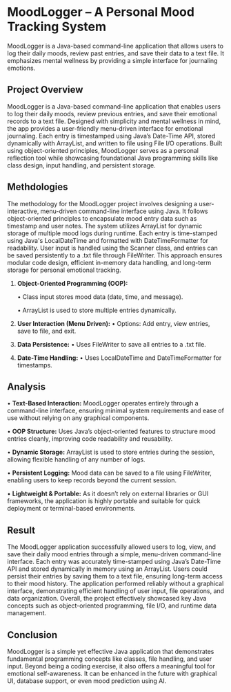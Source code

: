 # MoodLogger – A Personal Mood Tracking System
MoodLogger is a Java-based command-line application that allows users to log their daily moods, review past entries, and save their data to a text file. It emphasizes mental wellness by providing a simple interface for journaling emotions.

## Project Overview
MoodLogger is a Java-based command-line application that enables users to log their daily moods, review previous entries, and save their emotional records to a text file. Designed with simplicity and mental wellness in mind, the app provides a user-friendly menu-driven interface for emotional journaling. Each entry is timestamped using Java’s Date-Time API, stored dynamically with ArrayList, and written to file using File I/O operations. Built using object-oriented principles, MoodLogger serves as a personal reflection tool while showcasing foundational Java programming skills like class design, input handling, and persistent storage.

## Methdologies
The methodology for the MoodLogger project involves designing a user-interactive, menu-driven command-line interface using Java. It follows object-oriented principles to encapsulate mood entry data such as timestamp and user notes. The system utilizes ArrayList for dynamic storage of multiple mood logs during runtime. Each entry is time-stamped using Java's LocalDateTime and formatted with DateTimeFormatter for readability. User input is handled using the Scanner class, and entries can be saved persistently to a .txt file through FileWriter. This approach ensures modular code design, efficient in-memory data handling, and long-term storage for personal emotional tracking.

1. **Object-Oriented Programming (OOP):**
   
    • Class input stores mood data (date, time, and message).
   
    • ArrayList is used to store multiple entries dynamically.

3. **User Interaction (Menu Driven):**
    • Options: Add entry, view entries, save to file, and exit.

4. **Data Persistence:**
    • Uses FileWriter to save all entries to a .txt file.

5. **Date-Time Handling:**
    • Uses LocalDateTime and DateTimeFormatter for timestamps.

## Analysis
• **Text-Based Interaction:** MoodLogger operates entirely through a command-line interface, ensuring minimal system requirements and ease of use without relying on any graphical components.

• **OOP Structure:** Uses Java’s object-oriented features to structure mood entries cleanly, improving code readability and reusability.

• **Dynamic Storage:** ArrayList is used to store entries during the session, allowing flexible handling of any number of logs.

• **Persistent Logging:** Mood data can be saved to a file using FileWriter, enabling users to keep records beyond the current session.

• **Lightweight & Portable:** As it doesn’t rely on external libraries or GUI frameworks, the application is highly portable and suitable for quick deployment or terminal-based environments.

## Result
The MoodLogger application successfully allowed users to log, view, and save their daily mood entries through a simple, menu-driven command-line interface. Each entry was accurately time-stamped using Java’s Date-Time API and stored dynamically in memory using an ArrayList. Users could persist their entries by saving them to a text file, ensuring long-term access to their mood history. The application performed reliably without a graphical interface, demonstrating efficient handling of user input, file operations, and data organization. Overall, the project effectively showcased key Java concepts such as object-oriented programming, file I/O, and runtime data management.

## Conclusion
MoodLogger is a simple yet effective Java application that demonstrates fundamental programming concepts like classes, file handling, and user input. Beyond being a coding exercise, it also offers a meaningful tool for emotional self-awareness. It can be enhanced in the future with graphical UI, database support, or even mood prediction using AI.
